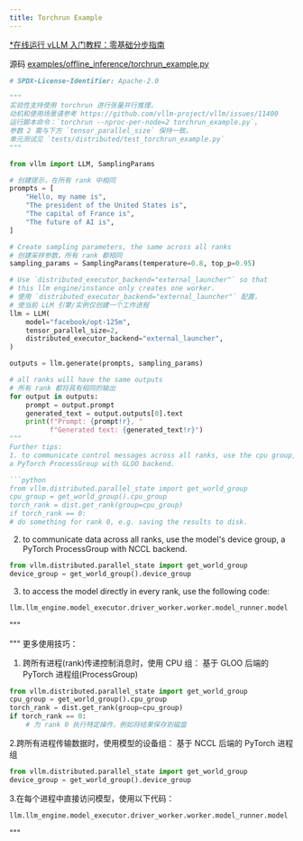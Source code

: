 ```yaml
---
title: Torchrun Example
---
```


[\*在线运行 vLLM 入门教程：零基础分步指南](https://openbayes.com/console/public/tutorials/rXxb5fZFr29?utm_source=vLLM-CNdoc&utm_medium=vLLM-CNdoc-V1&utm_campaign=vLLM-CNdoc-V1-25ap)

源码 [examples/offline_inference/torchrun_example.py](https://github.com/vllm-project/vllm/blob/main/examples/offline_inference/torchrun_example.py)

````python
# SPDX-License-Identifier: Apache-2.0

"""
实验性支持使用 torchrun 进行张量并行推理，
动机和使用场景请参考 https://github.com/vllm-project/vllm/issues/11400
运行脚本命令：`torchrun --nproc-per-node=2 torchrun_example.py`，
参数 2 需与下方 `tensor_parallel_size` 保持一致。
单元测试见 `tests/distributed/test_torchrun_example.py`
"""

from vllm import LLM, SamplingParams

# 创建提示，在所有 rank 中相同
prompts = [
    "Hello, my name is",
    "The president of the United States is",
    "The capital of France is",
    "The future of AI is",
]

# Create sampling parameters, the same across all ranks
# 创建采样参数，所有 rank 都相同
sampling_params = SamplingParams(temperature=0.8, top_p=0.95)

# Use `distributed_executor_backend="external_launcher"` so that
# this llm engine/instance only creates one worker.
# 使用 `distributed_executor_backend="external_launcher"` 配置，
# 使当前 LLM 引擎/实例仅创建一个工作进程
llm = LLM(
    model="facebook/opt-125m",
    tensor_parallel_size=2,
    distributed_executor_backend="external_launcher",
)

outputs = llm.generate(prompts, sampling_params)

# all ranks will have the same outputs
# 所有 rank 都将具有相同的输出
for output in outputs:
    prompt = output.prompt
    generated_text = output.outputs[0].text
    print(f"Prompt: {prompt!r}, "
          f"Generated text: {generated_text!r}")
"""
Further tips:
1. to communicate control messages across all ranks, use the cpu group,
a PyTorch ProcessGroup with GLOO backend.

```python
from vllm.distributed.parallel_state import get_world_group
cpu_group = get_world_group().cpu_group
torch_rank = dist.get_rank(group=cpu_group)
if torch_rank == 0:
# do something for rank 0, e.g. saving the results to disk.
````

2. to communicate data across all ranks, use the model's device group,
   a PyTorch ProcessGroup with NCCL backend.

```python
from vllm.distributed.parallel_state import get_world_group
device_group = get_world_group().device_group
```

3. to access the model directly in every rank, use the following code:

```python
llm.llm_engine.model_executor.driver_worker.worker.model_runner.model
```

"""

"""
更多使用技巧：

1. 跨所有进程(rank)传递控制消息时，使用 CPU 组：
   基于 GLOO 后端的 PyTorch 进程组(ProcessGroup)

```python
from vllm.distributed.parallel_state import get_world_group
cpu_group = get_world_group().cpu_group
torch_rank = dist.get_rank(group=cpu_group)
if torch_rank == 0:
    # 为 rank 0 执行特定操作，例如将结果保存到磁盘
```

2.跨所有进程传输数据时，使用模型的设备组：
基于 NCCL 后端的 PyTorch 进程组

```python
from vllm.distributed.parallel_state import get_world_group
device_group = get_world_group().device_group
```

3.在每个进程中直接访问模型，使用以下代码：

```python
llm.llm_engine.model_executor.driver_worker.worker.model_runner.model
```

"""

```

```
